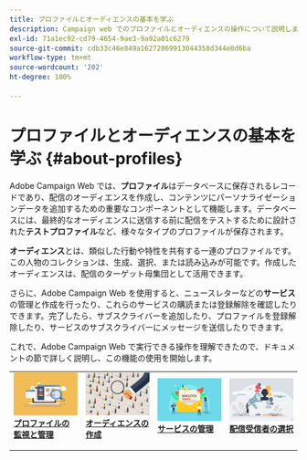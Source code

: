 ```yaml
---
title: プロファイルとオーディエンスの基本を学ぶ
description: Campaign web でのプロファイルとオーディエンスの操作について説明します
exl-id: 71a1ec92-cd79-4654-9ae3-9a92a01c6279
source-git-commit: cdb33c46e849a16272869913044358d344e0d6ba
workflow-type: tm+mt
source-wordcount: '202'
ht-degree: 100%

---
```


# プロファイルとオーディエンスの基本を学ぶ {#about-profiles}

Adobe Campaign Web では、**プロファイル**&#x200B;はデータベースに保存されるレコードであり、配信のオーディエンスを作成し、コンテンツにパーソナライゼーションデータを追加するための重要なコンポーネントとして機能します。データベースには、最終的なオーディエンスに送信する前に配信をテストするために設計された&#x200B;**テストプロファイル**&#x200B;など、様々なタイプのプロファイルが保存されます。

**オーディエンス**&#x200B;とは、類似した行動や特性を共有する一連のプロファイルです。この人物のコレクションは、生成、選択、または読み込みが可能です。作成したオーディエンスは、配信のターゲット母集団として活用できます。

さらに、Adobe Campaign Web を使用すると、ニュースレターなどの&#x200B;**サービス**&#x200B;の管理と作成を行ったり、これらのサービスの購読または登録解除を確認したりできます。完了したら、サブスクライバーを追加したり、プロファイルを登録解除したり、サービスのサブスクライバーにメッセージを送信したりできます。

これで、Adobe Campaign Web で実行できる操作を理解できたので、ドキュメントの節で詳しく説明し、この機能の使用を開始します。

<table style="table-layout:fixed"><tr style="border: 0;">
<td>
<a href="about-recipients.md">
<img src="../assets/do-not-localize/profiles-audiences-profile.png">
</a>
<div>
<a href="about-recipients.md"><strong>プロファイルの監視と管理</strong></a>
</div>
<p>
</td>
<td>
<a href="create-audience.md">
<img alt="リード" src="../assets/do-not-localize/profiles-audiences-audience.png">
</a>
<div><a href="create-audience.md"><strong>オーディエンスの作成</strong>
</div>
<p>
</td>
<td>
<a href="manage-services.md">
<img alt="低頻度" src="../assets/do-not-localize/profiles-audiences-service.png">
</a>
<div>
<a href="manage-services.md"><strong>サービスの管理</strong></a>
</div>
<p></td>
<td>
<a href="add-audience.md">
<img alt="低頻度" src="../assets/do-not-localize/profiles-audiences-deliveries.png">
</a>
<div>
<a href="add-audience.md"><strong>配信受信者の選択</strong></a>
</div>
<p></td>
</tr></table>
